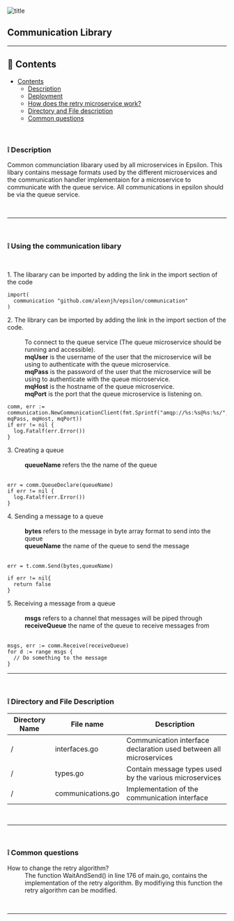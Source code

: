 ![title](https://alexneo.net/epsilon/communication.png "comms")
## Communication Library

---

## :page_facing_up: Contents
- [Contents](#contents)
  - [Description](#desc)
  - [Deployment](#deploy)
  - [How does the retry microservice work?](#work)
  - [Directory and File description](#dir)
  - [Common questions](#qna)


<br>

<a name="desc"/></a> 
### :grey_exclamation: Description

Common communciation libarary used by all microservices in Epsilon. This libary contains message formats used by the different microservices and the communication handler implementaion for a microservice to communicate with the queue service. All communications in epsilon should be via the queue service.

<br>

---


<br>

<a name="deploy"/></a> 
### :grey_exclamation: Using the communication libary
<br>
<dl>
  <dt>1. The libarary can be imported by adding the link in the import section of the code</dt>
</dd>

    import(
      communication "github.com/alexnjh/epsilon/communication"
    )


<dl>
  <dt>2. The library can be imported by adding the link in the import section of the code.</dt>
  <br>
  <dd>To connect to the queue service (The queue microservice should be running and accessible).<dd>
  <dd><b>mqUser</b> is the username of the user that the microservice will be using to authenticate with the queue microservice.<dd>
  <dd><b>mqPass</b> is the password of the user that the microservice will be using to authenticate with the queue microservice.<dd>
  <dd><b>mqHost</b> is the hostname of the queue microservice.<dd>
  <dd><b>mqPort</b> is the port that the queue microservice is listening on.<dd>
</dd>

    comm, err := communication.NewCommunicationClient(fmt.Sprintf("amqp://%s:%s@%s:%s/",mqUser, mqPass, mqHost, mqPort))
    if err != nil {
      log.Fatalf(err.Error())
    }

<dl>
  <dt>3. Creating a queue</dt>
  <br>
  <dd><b>queueName</b> refers the the name of the queue<dd>
</dd>
<br>

    err = comm.QueueDeclare(queueName)
    if err != nil {
      log.Fatalf(err.Error())
    }


<dl>
  <dt>4. Sending a message to a queue</dt>
  <br>
  <dd><b>bytes</b> refers to the message in byte array format to send into the queue<dd>
  <dd><b>queueName</b> the name of the queue to send the message<dd>
</dd>
<br>

    err = t.comm.Send(bytes,queueName)

    if err != nil{
      return false
    }
    
 <dl>
  <dt>5. Receiving a message from a queue</dt>
  <br>
  <dd><b>msgs</b> refers to a channel that messages will be piped through<dd>
  <dd><b>receiveQueue</b> the name of the queue to receive messages from<dd>
</dd>
<br>

    msgs, err := comm.Receive(receiveQueue)
    for d := range msgs {
      // Do something to the message 
    }
---

<br>

<a name="dir"/></a> 
### :grey_exclamation: Directory and File Description

| Directory Name  | File name         | Description                                                         |
|-----------------|-------------------|---------------------------------------------------------------------|
| /               | interfaces.go     | Communication interface declaration used between all microservices  |
| /               | types.go          | Contain message types used by the various microservices             |
| /               | communications.go | Implementation of the communication interface                       |

<br>

---

<br>

<a name="qna"/></a> 
### :grey_exclamation: Common questions

<dl>
  <dt>How to change the retry algorithm?</dt>
  <dd>The function WaitAndSend() in line 176 of main.go, contains the implementation of the retry algorithm. By modifiying this function the retry algorithm can be modified.</dd>

</dl>

<br>

---
